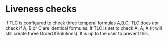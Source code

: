 # Liveness checks
if TLC is configured to check three temporal formulas A,B,C;
TLC does *not* check if A, B or C are identical formulas. If TLC is set to
check A, A, A (it will still create three OrderOfSolutions). It is up to the
user to prevent this.